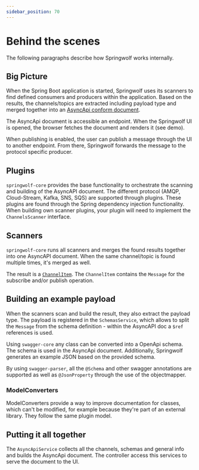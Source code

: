 ```yaml
---
sidebar_position: 70
---
```


# Behind the scenes

The following paragraphs describe how Springwolf works internally.

## Big Picture
When the Spring Boot application is started, Springwolf uses its scanners to find defined consumers and producers within the application.
Based on the results, the channels/topics are extracted including payload type and merged together into an [AsyncApi conform document](https://www.asyncapi.com/docs/reference/specification/v2.6.0).

The AsyncApi document is accessible an endpoint.
When the Springwolf UI is opened, the browser fetches the document and renders it (see demo).

When publishing is enabled, the user can publish a message through the UI to another endpoint.
From there, Springwolf forwards the message to the protocol specific producer.

## Plugins
`springwolf-core` provides the base functionality to orchestrate the scanning and building of the AsyncAPI document.
The different protocol (AMQP, Cloud-Stream, Kafka, SNS, SQS) are supported through plugins.
These plugins are found through the Spring dependency injection functionality.
When building own scanner plugins, your plugin will need to implement the `ChannelsScanner` interface.

## Scanners
`springwolf-core` runs all scanners and merges the found results together into one AsyncAPI document.
When the same channel/topic is found multiple times, it's merged as well.

The result is a [`ChannelItem`](https://www.asyncapi.com/docs/reference/specification/v2.6.0#channelItemObject).
The `ChannelItem` contains the `Message` for the subscribe and/or publish operation.

## Building an example payload
When the scanners scan and build the result, they also extract the payload type.
The payload is registered in the `SchemasService`, which allows to split the `Message` from the schema definition - within the AsyncAPI doc a `$ref` references is used.

Using `swagger-core` any class can be converted into a OpenApi schema.
The schema is used in the AsyncApi document.
Additionally, Springwolf generates an example JSON based on the provided schema.

By using `swagger-parser`, all the `@Schema` and other swagger annotations are supported as well as `@JsonProperty` through the use of the objectmapper.

### ModelConverters
ModelConverters provide a way to improve documentation for classes, which can't be modified, for example because they're part of an external library.
They follow the same plugin model.

## Putting it all together
The `AsyncApiService` collects all the channels, schemas and general info and builds the AsyncApi document.
The controller access this services to serve the document to the UI.
